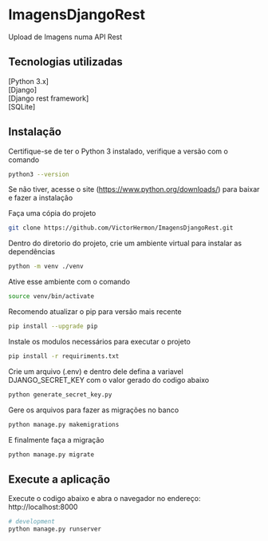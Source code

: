 # ImagensDjangoRest
Upload de Imagens numa API Rest

## Tecnologias utilizadas
[Python 3.x]\
[Django]\
[Django rest framework]\
[SQLite]

## Instalação
Certifique-se de ter o Python 3 instalado, verifique a versão com o comando
```bash
python3 --version
```

Se não tiver, acesse o site (https://www.python.org/downloads/) para baixar e fazer a instalação

Faça uma cópia do projeto
```bash
git clone https://github.com/VictorHermon/ImagensDjangoRest.git
```

Dentro do diretorio do projeto, crie um ambiente virtual para instalar as dependências
```bash
python -m venv ./venv
```

Ative esse ambiente com o comando
```bash
source venv/bin/activate
```

Recomendo atualizar o pip para versão mais recente
```bash
pip install --upgrade pip
```

Instale os modulos necessários para executar o projeto
```bash
pip install -r requiriments.txt
```

Crie um arquivo (.env) e dentro dele defina a variavel DJANGO_SECRET_KEY com o valor gerado do codigo abaixo
```bash
python generate_secret_key.py
```

Gere os arquivos para fazer as migrações no banco
```bash
python manage.py makemigrations
```

E finalmente faça a migração
```bash
python manage.py migrate
```

## Execute a aplicação
Execute o codigo abaixo e abra o navegador no endereço:
http://localhost:8000
```bash
# development
python manage.py runserver
```
